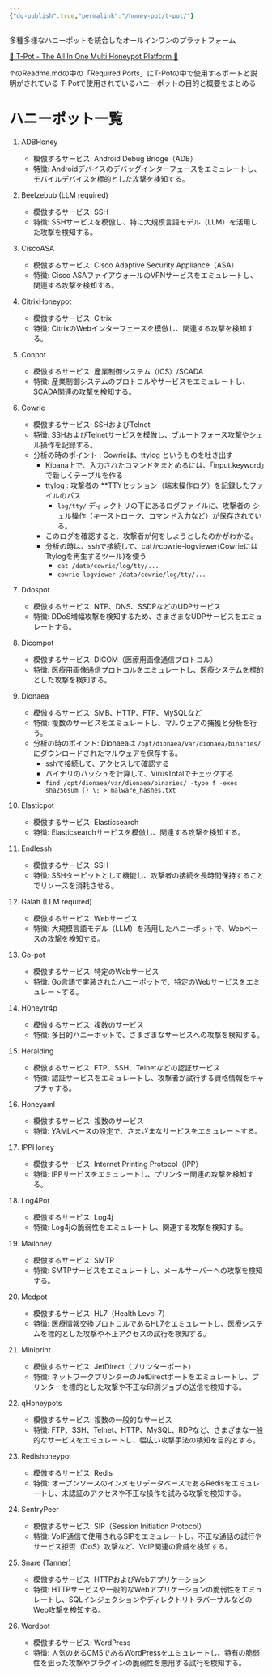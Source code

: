 ```yaml
---
{"dg-publish":true,"permalink":"/honey-pot/t-pot/"}
---
```


多種多様なハニーポットを統合したオールインワンのプラットフォーム
 
[ 🍯 T-Pot - The All In One Multi Honeypot Platform 🐝](https://github.com/telekom-security/tpotce/tree/8465b4e608906b4a8f9f2a22b983b7b900800bd1)
 
↑のReadme.mdの中の「Required Ports」にT-Potの中で使用するポートと説明がされている
T-Potで使用されているハニーポットの目的と概要をまとめる

# ハニーポット一覧
1. ADBHoney
    - 模倣するサービス: Android Debug Bridge（ADB）
    - 特徴: Androidデバイスのデバッグインターフェースをエミュレートし、モバイルデバイスを標的とした攻撃を検知する。

2. Beelzebub (LLM required)
    - 模倣するサービス: SSH
    - 特徴: SSHサービスを模倣し、特に大規模言語モデル（LLM）を活用した攻撃を検知する。

3. CiscoASA
    - 模倣するサービス: Cisco Adaptive Security Appliance（ASA）
    - 特徴: Cisco ASAファイアウォールのVPNサービスをエミュレートし、関連する攻撃を検知する。

4. CitrixHoneypot
    - 模倣するサービス: Citrix
    - 特徴: CitrixのWebインターフェースを模倣し、関連する攻撃を検知する。

5. Conpot
    - 模倣するサービス: 産業制御システム（ICS）/SCADA
    - 特徴: 産業制御システムのプロトコルやサービスをエミュレートし、SCADA関連の攻撃を検知する。

6. Cowrie
    - 模倣するサービス: SSHおよびTelnet
    - 特徴: SSHおよびTelnetサービスを模倣し、ブルートフォース攻撃やシェル操作を記録する。
    - 分析の時のポイント : Cowrieは、ttylog というものを吐き出す
	    - Kibana上で、入力されたコマンドをまとめるには、「input.keyword」で新しくテーブルを作る
	    - ttylog :  攻撃者の **TTYセッション（端末操作ログ）を記録したファイルのパス
		    - `log/tty/` ディレクトリの下にあるログファイルに、攻撃者の シェル操作（キーストローク、コマンド入力など）が保存されている。
	    - このログを確認すると、攻撃者が何をしようとしたのかがわかる。
	    - 分析の時は、sshで接続して、catかcowrie-logviewer(CowrieにはTtylogを再生するツール)を使う
		    - ```cat /data/cowrie/log/tty/...```
		    - ```cowrie-logviewer /data/cowrie/log/tty/...```

7. Ddospot
    - 模倣するサービス: NTP、DNS、SSDPなどのUDPサービス
    - 特徴: DDoS増幅攻撃を検知するため、さまざまなUDPサービスをエミュレートする。

8. Dicompot
    - 模倣するサービス: DICOM（医療用画像通信プロトコル）
    - 特徴: 医療用画像通信プロトコルをエミュレートし、医療システムを標的とした攻撃を検知する。

9. Dionaea
    - 模倣するサービス: SMB、HTTP、FTP、MySQLなど
    - 特徴: 複数のサービスをエミュレートし、マルウェアの捕獲と分析を行う。
    - 分析の時のポイント: Dionaeaは `/opt/dionaea/var/dionaea/binaries/` にダウンロードされたマルウェアを保存する。
	    - sshで接続して、アクセスして確認する
	    - バイナリのハッシュを計算して、VirusTotalでチェックする
	    - ```find /opt/dionaea/var/dionaea/binaries/ -type f -exec sha256sum {} \; > malware_hashes.txt```


10. Elasticpot
    - 模倣するサービス: Elasticsearch
    - 特徴: Elasticsearchサービスを模倣し、関連する攻撃を検知する。

11. Endlessh
    - 模倣するサービス: SSH
    - 特徴: SSHターピットとして機能し、攻撃者の接続を長時間保持することでリソースを消耗させる。

12. Galah (LLM required)
    - 模倣するサービス: Webサービス
    - 特徴: 大規模言語モデル（LLM）を活用したハニーポットで、Webベースの攻撃を検知する。

13. Go-pot
    - 模倣するサービス: 特定のWebサービス
    - 特徴: Go言語で実装されたハニーポットで、特定のWebサービスをエミュレートする。

14. H0neytr4p
    - 模倣するサービス: 複数のサービス
    - 特徴: 多目的ハニーポットで、さまざまなサービスへの攻撃を検知する。

15. Heralding
    - 模倣するサービス: FTP、SSH、Telnetなどの認証サービス
    - 特徴: 認証サービスをエミュレートし、攻撃者が試行する資格情報をキャプチャする。

16. Honeyaml
    - 模倣するサービス: 複数のサービス
    - 特徴: YAMLベースの設定で、さまざまなサービスをエミュレートする。

17. IPPHoney
    - 模倣するサービス: Internet Printing Protocol（IPP）
    - 特徴: IPPサービスをエミュレートし、プリンター関連の攻撃を検知する。

18. Log4Pot
    - 模倣するサービス: Log4j
    - 特徴: Log4jの脆弱性をエミュレートし、関連する攻撃を検知する。

19. Mailoney
    - 模倣するサービス: SMTP
    - 特徴: SMTPサービスをエミュレートし、メールサーバーへの攻撃を検知する。

20. Medpot
    - 模倣するサービス: HL7（Health Level 7）
    - 特徴: 医療情報交換プロトコルであるHL7をエミュレートし、医療システムを標的とした攻撃や不正アクセスの試行を検知する。

21. Miniprint
    - 模倣するサービス: JetDirect（プリンターポート）
    - 特徴: ネットワークプリンターのJetDirectポートをエミュレートし、プリンターを標的とした攻撃や不正な印刷ジョブの送信を検知する。

22. qHoneypots
    - 模倣するサービス: 複数の一般的なサービス
    - 特徴: FTP、SSH、Telnet、HTTP、MySQL、RDPなど、さまざまな一般的なサービスをエミュレートし、幅広い攻撃手法の検知を目的とする。

23. Redishoneypot
    - 模倣するサービス: Redis
    - 特徴: オープンソースのインメモリデータベースであるRedisをエミュレートし、未認証のアクセスや不正な操作を試みる攻撃を検知する。

24. SentryPeer
    - 模倣するサービス: SIP（Session Initiation Protocol）
    - 特徴: VoIP通信で使用されるSIPをエミュレートし、不正な通話の試行やサービス拒否（DoS）攻撃など、VoIP関連の脅威を検知する。

25. Snare (Tanner)
    - 模倣するサービス: HTTPおよびWebアプリケーション
    - 特徴: HTTPサービスや一般的なWebアプリケーションの脆弱性をエミュレートし、SQLインジェクションやディレクトリトラバーサルなどのWeb攻撃を検知する。

26. Wordpot
    - 模倣するサービス: WordPress
    - 特徴: 人気のあるCMSであるWordPressをエミュレートし、特有の脆弱性を狙った攻撃やプラグインの脆弱性を悪用する試行を検知する。





